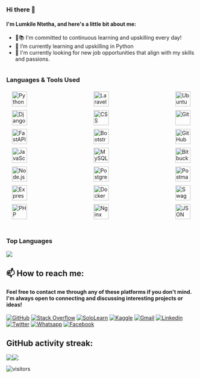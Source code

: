 ### Hi there 👋
#### I'm Lumkile Ntetha, and here's a little bit about me:
- 🌟📚 I'm committed to continuous learning and upskilling every day!
- 🌱 I’m currently learning and upskilling in Python
- 👯 I'm currently looking for new job opportunities that align with my skills and passions.


<div style="display: flex; align-items: center; margin-bottom: 20px; justify-content: space-between; flex-direction: column;">
    <a href="https://github.com/LomNtetha"></a>
    <div style="display: flex; flex-direction: column; width: 100%;">
        <!-- Languages & Tools Used Section -->
        <div style="display: flex; flex-direction: column; align-items: flex-start; margin-bottom: 20px;">
            <h3>Languages & Tools Used</h3>
            <div style="display: flex; flex-wrap: wrap; justify-content: space-between; width: 100%;">
                <div style="width: 100%; display: flex; flex-wrap: wrap; justify-content: space-between;">
                    <div style="width: 14%; display: flex; justify-content: center; flex-direction: column; align-items: center;">
                        <img src="https://cdn.jsdelivr.net/npm/devicon@2.14.0/icons/python/python-original.svg" alt="Python" style="width: 40px; height: 40px; margin: 5px;" />
                        <img src="https://cdn.jsdelivr.net/npm/devicon@2.14.0/icons/django/django-plain.svg" alt="Django" style="width: 40px; height: 40px; margin: 5px;" />
                        <img src="https://upload.wikimedia.org/wikipedia/commons/1/1a/FastAPI_logo.svg" alt="FastAPI" style="width: 40px; height: 40px; margin: 5px;" />
                        <img src="https://cdn.jsdelivr.net/npm/devicon@2.14.0/icons/javascript/javascript-original.svg" alt="JavaScript" style="width: 40px; height: 40px; margin: 5px;" />
                        <img src="https://cdn.jsdelivr.net/npm/devicon@2.14.0/icons/nodejs/nodejs-original.svg" alt="Node.js" style="width: 40px; height: 40px; margin: 5px;" />
                        <img src="https://cdn.jsdelivr.net/npm/devicon@2.14.0/icons/express/express-original.svg" alt="Express.js" style="width: 40px; height: 40px; margin: 5px;" />
                        <img src="https://cdn.jsdelivr.net/npm/devicon@2.14.0/icons/php/php-original.svg" alt="PHP" style="width: 40px; height: 40px; margin: 5px;" />
                    </div>
                    <div style="width: 14%; display: flex; justify-content: center; flex-direction: column; align-items: center;">
                        <img src="https://cdn.jsdelivr.net/npm/devicon@2.14.0/icons/laravel/laravel-plain.svg" alt="Laravel" style="width: 40px; height: 40px; margin: 5px;" />
                        <img src="https://cdn.jsdelivr.net/npm/devicon@2.14.0/icons/css3/css3-original.svg" alt="CSS" style="width: 40px; height: 40px; margin: 5px;" />
                        <img src="https://cdn.jsdelivr.net/npm/devicon@2.14.0/icons/bootstrap/bootstrap-original.svg" alt="Bootstrap" style="width: 40px; height: 40px; margin: 5px;" />
                        <img src="https://cdn.jsdelivr.net/npm/devicon@2.14.0/icons/mysql/mysql-original.svg" alt="MySQL" style="width: 40px; height: 40px; margin: 5px;" />
                        <img src="https://cdn.jsdelivr.net/npm/devicon@2.14.0/icons/postgresql/postgresql-original.svg" alt="PostgreSQL" style="width: 40px; height: 40px; margin: 5px;" />
                        <img src="https://cdn.jsdelivr.net/npm/devicon@2.14.0/icons/docker/docker-original.svg" alt="Docker" style="width: 40px; height: 40px; margin: 5px;" />
                        <img src="https://cdn.jsdelivr.net/npm/devicon@2.14.0/icons/nginx/nginx-original.svg" alt="Nginx" style="width: 40px; height: 40px; margin: 5px;" />
                    </div>
                    <div style="width: 14%; display: flex; justify-content: center; flex-direction: column; align-items: center;">
                        <img src="https://cdn.jsdelivr.net/npm/devicon@2.14.0/icons/ubuntu/ubuntu-plain.svg" alt="Ubuntu" style="width: 40px; height: 40px; margin: 5px;" />
                        <img src="https://cdn.jsdelivr.net/npm/devicon@2.14.0/icons/git/git-original.svg" alt="Git" style="width: 40px; height: 40px; margin: 5px;" />
                        <img src="https://cdn.jsdelivr.net/npm/devicon@2.14.0/icons/github/github-original.svg" alt="GitHub" style="width: 40px; height: 40px; margin: 5px;" />
                        <img src="https://cdn.jsdelivr.net/npm/devicon@2.14.0/icons/bitbucket/bitbucket-original.svg" alt="Bitbucket" style="width: 40px; height: 40px; margin: 5px;" />
                        <img src="https://cdn.svgporn.com/logos/postman.svg" alt="Postman" style="width: 40px; height: 40px; margin: 5px;" />
                        <img src="https://cdn.svgporn.com/logos/swagger.svg" alt="Swagger" style="width: 40px; height: 40px; margin: 5px;" />
                        <img src="https://upload.wikimedia.org/wikipedia/commons/c/c9/JSON_vector_logo.svg" alt="JSON" style="width: 40px; height: 40px; margin: 5px;" />
                    </div>
                </div>
            </div>
        </div>
        <div style="display: flex; flex-direction: column; align-items: flex-start;">
            <h3>Top Languages</h3>
            <img src="https://github-readme-stats.vercel.app/api/top-langs/?username=LomNtetha&theme=transparent" />
        </div>
    </div>
</div>












## 📫 How to reach me:

#### Feel free to contact me through any of these platforms if you don't mind. I'm always open to connecting and discussing interesting projects or ideas!

[![GitHub](https://img.shields.io/badge/Github-100000?style=for-the-badge&logo=github&logoColor=white)](https://github.com/LomNtetha)
[![Stack Overflow](https://img.shields.io/badge/-Stack%20Overflow-FE7A16?style=for-the-badge&logo=stackoverflow&logoColor=white)](https://stackoverflow.com/users/18436710/lumkile-ntetha)
[![SoloLearn](https://img.shields.io/badge/-SoloLearn-0097A7?style=for-the-badge&logo=sololearn&logoColor=white)](https://www.sololearn.com/profile/18504735)
[![Kaggle](https://img.shields.io/badge/-Kaggle-20BEFF?style=for-the-badge&logo=kaggle&logoColor=white)](https://www.kaggle.com/lomkilentetha)
[![Gmail](https://img.shields.io/badge/-Gmail-FF0000?style=for-the-badge&labelColor=FF0000&logo=gmail&logoColor=white)](mailto:ntethalumkile@gmail.com?subject=[GitHub]%20Acabei%20de%20ver%20o%20seu%20GitHub)
[![Linkedin](https://img.shields.io/badge/-Linkedin-0e76a8?style=for-the-badge&logo=Linkedin&logoColor=white)](https://www.linkedin.com/in/lumkile-ntetha-b9995a1aa/)
[![Twitter](https://img.shields.io/badge/twitter-1DA1F2.svg?style=for-the-badge&logo=twitter&logoColor=white)](https://twitter.com/ntethalumkile)
[![Whatsapp](https://img.shields.io/badge/-Whatsapp-4AC959?style=for-the-badge&logo=whatsapp&logoColor=white)](https://api.whatsapp.com/send?phone=26650899604)
[![Facebook](https://img.shields.io/badge/facebook-005FED.svg?style=for-the-badge&logo=facebook&logoColor=white)](https://www.facebook.com/lomkile.ntetha/)


 ## GitHub activity streak:

<div style="display: flex; align-items: center;">
    <a href="https://github.com/LomNtetha">
        <img src="http://github-readme-streak-stats.herokuapp.com?user=LomNtetha&theme=dracula&hide_border=true&date_format=j%2Fn%5B%2FY%5D" />
    </a>
    <img src="https://github-readme-stats.vercel.app/api?username=LomNtetha&show_icons=true&theme=transparent&count_private=true" />
</div>

![visitors](https://visitor-badge.laobi.icu/badge?page_id=LomNtetha)
                








<!--
**LomNtetha/LomNtetha** is a ✨ _special_ ✨ repository because its `README.md` (this file) appears on your GitHub profile.

Here are some ideas to get you started:

- 🔭 I’m currently working on ...
- 🌱 I’m currently learning ...
- 👯 I’m looking to collaborate on ...
- 🤔 I’m looking for help with ...
- 💬 Ask me about ...
- 📫 How to reach me: ...
- 😄 Pronouns: ...
- ⚡ Fun fact: ...
-->
